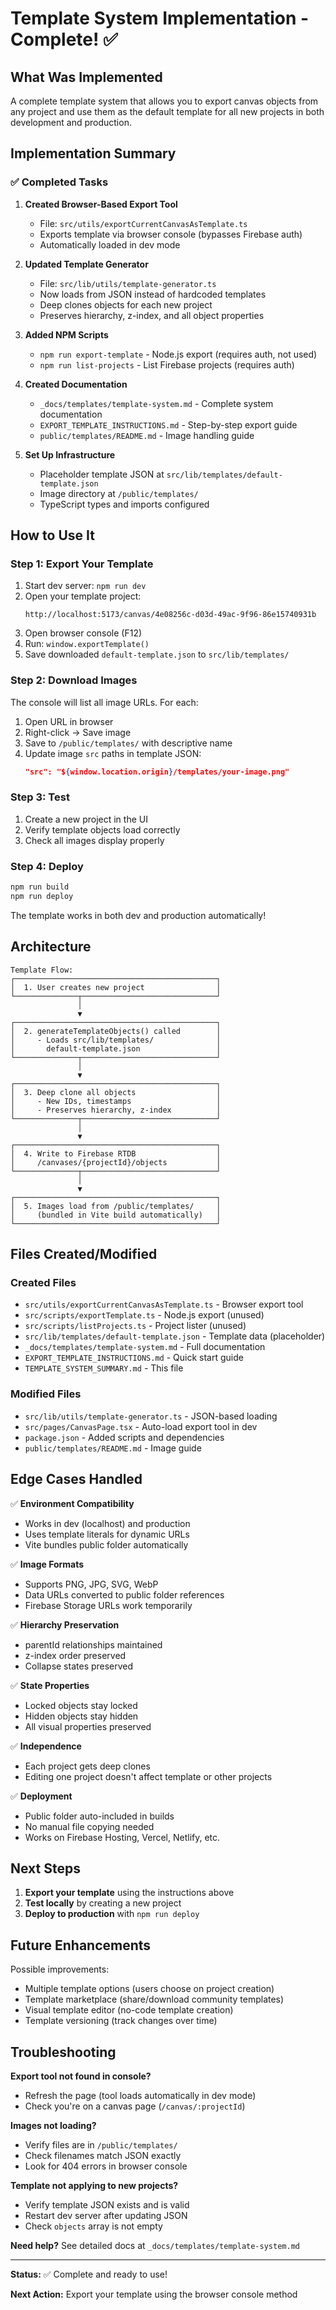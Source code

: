 # Template System Implementation - Complete! ✅

## What Was Implemented

A complete template system that allows you to export canvas objects from any project and use them as the default template for all new projects in both development and production.

## Implementation Summary

### ✅ Completed Tasks

1. **Created Browser-Based Export Tool**
   - File: `src/utils/exportCurrentCanvasAsTemplate.ts`
   - Exports template via browser console (bypasses Firebase auth)
   - Automatically loaded in dev mode

2. **Updated Template Generator**
   - File: `src/lib/utils/template-generator.ts`
   - Now loads from JSON instead of hardcoded templates
   - Deep clones objects for each new project
   - Preserves hierarchy, z-index, and all object properties

3. **Added NPM Scripts**
   - `npm run export-template` - Node.js export (requires auth, not used)
   - `npm run list-projects` - List Firebase projects (requires auth)

4. **Created Documentation**
   - `_docs/templates/template-system.md` - Complete system documentation
   - `EXPORT_TEMPLATE_INSTRUCTIONS.md` - Step-by-step export guide
   - `public/templates/README.md` - Image handling guide

5. **Set Up Infrastructure**
   - Placeholder template JSON at `src/lib/templates/default-template.json`
   - Image directory at `/public/templates/`
   - TypeScript types and imports configured

## How to Use It

### Step 1: Export Your Template

1. Start dev server: `npm run dev`
2. Open your template project:
   ```
   http://localhost:5173/canvas/4e08256c-d03d-49ac-9f96-86e15740931b
   ```
3. Open browser console (F12)
4. Run: `window.exportTemplate()`
5. Save downloaded `default-template.json` to `src/lib/templates/`

### Step 2: Download Images

The console will list all image URLs. For each:
1. Open URL in browser
2. Right-click → Save image
3. Save to `/public/templates/` with descriptive name
4. Update image `src` paths in template JSON:
   ```json
   "src": "${window.location.origin}/templates/your-image.png"
   ```

### Step 3: Test

1. Create a new project in the UI
2. Verify template objects load correctly
3. Check all images display properly

### Step 4: Deploy

```bash
npm run build
npm run deploy
```

The template works in both dev and production automatically!

## Architecture

```
Template Flow:
┌─────────────────────────────────────────────┐
│  1. User creates new project                │
└──────────────┬──────────────────────────────┘
               │
               ▼
┌─────────────────────────────────────────────┐
│  2. generateTemplateObjects() called        │
│     - Loads src/lib/templates/              │
│       default-template.json                 │
└──────────────┬──────────────────────────────┘
               │
               ▼
┌─────────────────────────────────────────────┐
│  3. Deep clone all objects                  │
│     - New IDs, timestamps                   │
│     - Preserves hierarchy, z-index          │
└──────────────┬──────────────────────────────┘
               │
               ▼
┌─────────────────────────────────────────────┐
│  4. Write to Firebase RTDB                  │
│     /canvases/{projectId}/objects           │
└──────────────┬──────────────────────────────┘
               │
               ▼
┌─────────────────────────────────────────────┐
│  5. Images load from /public/templates/     │
│     (bundled in Vite build automatically)   │
└─────────────────────────────────────────────┘
```

## Files Created/Modified

### Created Files
- `src/utils/exportCurrentCanvasAsTemplate.ts` - Browser export tool
- `src/scripts/exportTemplate.ts` - Node.js export (unused)
- `src/scripts/listProjects.ts` - Project lister (unused)
- `src/lib/templates/default-template.json` - Template data (placeholder)
- `_docs/templates/template-system.md` - Full documentation
- `EXPORT_TEMPLATE_INSTRUCTIONS.md` - Quick start guide
- `TEMPLATE_SYSTEM_SUMMARY.md` - This file

### Modified Files
- `src/lib/utils/template-generator.ts` - JSON-based loading
- `src/pages/CanvasPage.tsx` - Auto-load export tool in dev
- `package.json` - Added scripts and dependencies
- `public/templates/README.md` - Image guide

## Edge Cases Handled

✅ **Environment Compatibility**
- Works in dev (localhost) and production
- Uses template literals for dynamic URLs
- Vite bundles public folder automatically

✅ **Image Formats**
- Supports PNG, JPG, SVG, WebP
- Data URLs converted to public folder references
- Firebase Storage URLs work temporarily

✅ **Hierarchy Preservation**
- parentId relationships maintained
- z-index order preserved
- Collapse states preserved

✅ **State Properties**
- Locked objects stay locked
- Hidden objects stay hidden
- All visual properties preserved

✅ **Independence**
- Each project gets deep clones
- Editing one project doesn't affect template or other projects

✅ **Deployment**
- Public folder auto-included in builds
- No manual file copying needed
- Works on Firebase Hosting, Vercel, Netlify, etc.

## Next Steps

1. **Export your template** using the instructions above
2. **Test locally** by creating a new project
3. **Deploy to production** with `npm run deploy`

## Future Enhancements

Possible improvements:
- Multiple template options (users choose on project creation)
- Template marketplace (share/download community templates)
- Visual template editor (no-code template creation)
- Template versioning (track changes over time)

## Troubleshooting

**Export tool not found in console?**
- Refresh the page (tool loads automatically in dev mode)
- Check you're on a canvas page (`/canvas/:projectId`)

**Images not loading?**
- Verify files are in `/public/templates/`
- Check filenames match JSON exactly
- Look for 404 errors in browser console

**Template not applying to new projects?**
- Verify template JSON exists and is valid
- Restart dev server after updating JSON
- Check `objects` array is not empty

**Need help?**
See detailed docs at `_docs/templates/template-system.md`

---

**Status:** ✅ Complete and ready to use!

**Next Action:** Export your template using the browser console method
